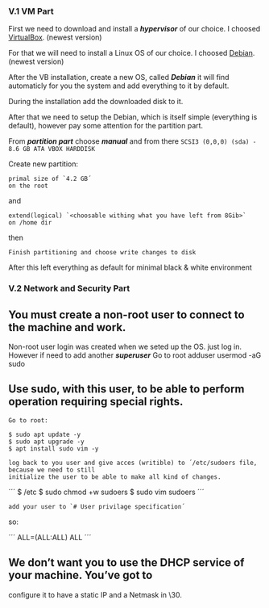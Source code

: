 ### V.1 VM Part

First we need to download and install a ***hypervisor*** of our choice.
I choosed [VirtualBox](https://www.virtualbox.org/wiki/Downloads). (newest version)

For that we will need to install a Linux OS of our choice.
I choosed [Debian](https://www.debian.org/distrib/netinst). (newest version)

After the VB installation, create a new OS, called ***Debian*** it will find automaticly
for you the system and add everything to it by default.

During the installation add the downloaded disk to it.

After that we need to setup the Debian, which is itself simple (everything is default), however
pay some attention for the partition part.

From ***partition part*** choose ***manual*** and from there `SCSI3 (0,0,0) (sda) - 8.6 GB ATA VBOX HARDDISK`

Create new partition:

    primal size of `4.2 GB´
    on the root

and

    extend(logical) `<choosable withing what you have left from 8Gib>`
    on /home dir
    
then

`Finish partitioning and choose write changes to disk`

After this left everything as default for minimal black & white environment

### V.2 Network and Security Part

## You must create a non-root user to connect to the machine and work.

  Non-root user login was created when we seted up the OS. just log in.
  However if need to add another ***superuser***
    Go to root
    adduser <username>
    usermod -aG sudo <username>

## Use sudo, with this user, to be able to perform operation requiring special rights.
  
    Go to root:
  
```
$ sudo apt update -y
$ sudo apt upgrade -y
$ apt install sudo vim -y
```

    log back to you user and give acces (writible) to ´/etc/sudoers file, because we need to still
    initialize the user to be able to make all kind of changes.
    
´´´
$ /etc
$ sudo chmod +w sudoers
$ sudo vim sudoers
´´´

    add your user to `# User privilage specification´
so:

´´´
<username>  ALL=(ALL:ALL) ALL
´´´

## We don’t want you to use the DHCP service of your machine. You’ve got to
configure it to have a static IP and a Netmask in \30.
    
    
    
    
    
    
    
